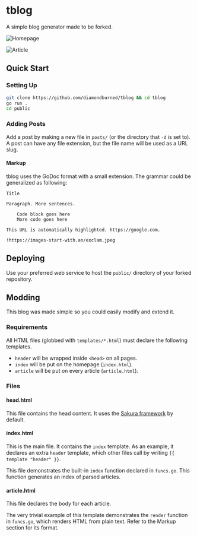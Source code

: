 # tblog

A simple blog generator made to be forked.

![Homepage](https://i.imgur.com/H9oBjxy.png)

![Article](https://i.imgur.com/DXknZGR.png)

## Quick Start

### Setting Up

```sh
git clone https://github.com/diamondburned/tblog && cd tblog
go run .
cd public
```

### Adding Posts

Add a post by making a new file in `posts/` (or the directory that `-d` is set
to). A post can have any file extension, but the file name will be used as a
URL slug.

#### Markup

tblog uses the GoDoc format with a small extension. The grammar could be
generalized as following:

```
Title

Paragraph. More sentences.

	Code block goes here
	More code goes here

This URL is automatically highlighted. https://google.com.

!https://images-start-with.an/exclam.jpeg
```

## Deploying

Use your preferred web service to host the `public/` directory of your forked
repository.

## Modding

This blog was made simple so you could easily modify and extend it.

### Requirements

All HTML files (globbed with `templates/*.html`) must declare the
following templates.

- `header` will be wrapped inside `<head>` on all pages.
- `index` will be put on the homepage (`index.html`).
- `article` will be put on every article (`article.html`).

### Files

#### head.html

This file contains the head content. It uses the [Sakura framework](https://github.com/oxalorg/sakura) by default.

#### index.html

This is the main file. It contains the `index` template. As an example, it
declares an extra `header` template, which other files call by writing `{{
template "header" }}`.

This file demonstrates the built-in `index` function declared in `funcs.go`.
This function generates an index of parsed articles.

#### article.html

This file declares the body for each article.

The very trivial example of this template demonstrates the `render` function in
`funcs.go`, which renders HTML from plain text. Refer to the Markup section for
its format.

